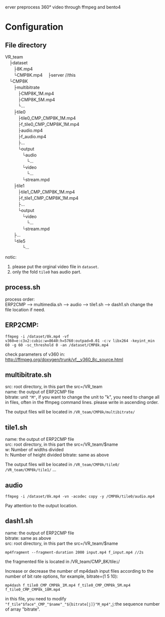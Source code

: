 erver
preprocess 360° video through ffmpeg and bento4

# Configuration
## File directory
VR_team   
　├dataset  
　　├8K.mp4  
　　└CMP8K.mp4 
　├server //this     
　└CMP8K  
　　├multibitrate  
　　　├CMP8K_1M.mp4  
　　　├CMP8K_5M.mp4  
　　　└...  
　　├tile0  
　　　├tile0_CMP_CMP8K_1M.mp4  
　　　├f_tile0_CMP_CMP8K_1M.mp4  
　　　├audio.mp4  
　　　├f_audio.mp4  
　　　├...  
　　　└output  
　　　　└audio  
　　　　　└...  
　　　　└video  
　　　　　└...  
　　　　└stream.mpd  
　　├tile1  
　　　├tile1_CMP_CMP8K_1M.mp4  
　　　├f_tile1_CMP_CMP8K_1M.mp4    
　　　├...  
　　　└output  
　　　　└video  
　　　　　└...  
　　　　└stream.mpd      
　　├...  
　　└tile5  
　　　　└...  

notic:  
1. please put the orginal video file in `dataset`.  
2. only the fold `tile0` has audio part.  

## process.sh
process order:  
ERP2CMP --> multimedia.sh --> audio --> tile1.sh --> dash1.sh
change the file location if need.

## ERP2CMP:  
```
ffmpeg -i /dataset/8k.mp4 -vf v360=e:c3x2:cubic:w=8640:h=5760:outpad=0.01 -c:v libx264 -keyint_min 60 -g 60 -sc_threshold 0 -an /dataset/CMP8k.mp4
```
check parameters of v360 in: http://ffmpeg.org/doxygen/trunk/vf__v360_8c_source.html

## multibitrate.sh
src: root directory, in this part the src=/VR_team  
name: the output of ERP2CMP file  
bitrate: unit `"M"`, if you want to change the unit to "k", you need to change all in files, often in the ffmpeg command lines.  please write in ascending order.  

The output files will be located in `/VR_team/CMP8k/multibitrate/`  

## tile1.sh
name: the output of ERP2CMP file  
src: root directory, in this part the src=/VR_team/$name  
w: Number of widths divided  
h: Number of height divided
bitrate: same as above

The output files will be located in `/VR_team/CMP8k/tile0/` `/VR_team/CMP8k/tile1/` ...

## audio  
```
ffmpeg -i /dataset/8k.mp4 -vn -acodec copy -y /CMP8k/tile0/audio.mp4
```
Pay attention to the output location.  

## dash1.sh
name: the output of ERP2CMP file  
bitrate: same as above  
src: root directory, in this part the src=/VR_team/$name
```
mp4fragment --fragment-duration 2000 input.mp4 f_input.mp4 //2s
```
the fragmented file is located in /VR_team/CMP_8K/tile`i`/

Increase or decrease the number of mp4dash input files according to the number of bit rate options, for example, bitrate=(1 5 10):  
```
mp4dash f_tile0_CMP_CMP8k_1M.mp4 f_tile0_CMP_CMP8k_5M.mp4 f_tile0_CMP_CMP8k_10M.mp4
```
in this file, you need to modify `"f_tile"$face"_CMP_"$name"_"${bitrate[j]}"M_mp4"`,`j`:the sequence number of array "bitrate". 






